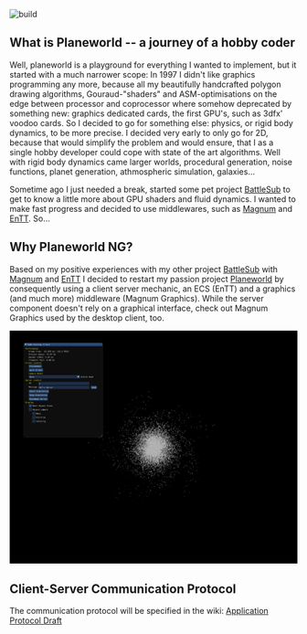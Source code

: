 ![build](https://github.com/planeworld/pwng-server/actions/workflows/ci.yml/badge.svg)

## What is Planeworld -- a journey of a hobby coder

Well, planeworld is a playground for everything I wanted to implement, but it started with a much narrower scope: In 1997 I didn't like graphics programming any more, because all my beautifully handcrafted polygon drawing algorithms, Gouraud-"shaders" and ASM-optimisations on the edge between processor and coprocessor where somehow deprecated by something new: graphics dedicated cards, the first GPU's, such as 3dfx' voodoo cards. So I decided to go for something else: physics, or rigid body dynamics, to be more precise.
I decided very early to only go for 2D, because that would simplify the problem and would ensure, that I as a single hobby developer could cope with state of the art algorithms.
Well with rigid body dynamics came larger worlds, procedural generation, noise functions, planet generation, athmospheric simulation, galaxies...

Sometime ago I just needed a break, started some pet project [BattleSub](https://github.com/bfeldpw/battlesub) to get to know a little more about GPU shaders and fluid dynamics. I wanted to make fast progress and decided to use middlewares, such as [Magnum](https://github.com/mosra/magnum) and [EnTT](https://github.com/skypjack/entt). So...

## Why Planeworld NG?

Based on my positive experiences with my other project [BattleSub](https://github.com/bfeldpw/battlesub) with [Magnum](https://github.com/mosra/magnum) and [EnTT](https://github.com/skypjack/entt) I decided to restart my passion project [Planeworld](https://github.com/planeworld/planeworld) by consequently using a client server mechanic, an ECS (EnTT) and a graphics (and much more) middleware (Magnum Graphics). While the server component doesn't rely on a graphical interface, check out Magnum Graphics used by the desktop client, too.

![Very early galaxy representation](screenshots/Screenshot_20210407_201720.png?raw=true)

## Client-Server Communication Protocol

The communication protocol will be specified in the wiki: [Application Protocol Draft](https://github.com/planeworld/pwng-server/wiki)
